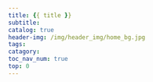 ```yaml
---
title: {{ title }}
subtitle:
catalog: true
header-img: /img/header_img/home_bg.jpg
tags:
catagory:
toc_nav_num: true
top: 0
---
```

